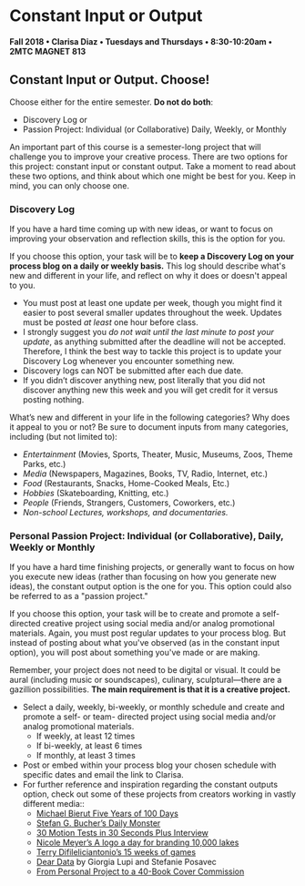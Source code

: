 # Constant Input or Output

#### Fall 2018 • Clarisa Diaz • Tuesdays and Thursdays • 8:30-10:20am • 2MTC MAGNET 813

## Constant Input or Output. Choose!

Choose either for the entire semester. **Do not do both**:

* Discovery Log or
* Passion Project: Individual \(or Collaborative\) Daily, Weekly, or Monthly

An important part of this course is a semester-long project that will challenge you to improve your creative process. There are two options for this project: constant input or constant output. Take a moment to read about these two options, and think about which one might be best for you. Keep in mind, you can only choose one.

### Discovery Log

If you have a hard time coming up with new ideas, or want to focus on improving your observation and reflection skills, this is the option for you.

If you choose this option, your task will be to **keep a Discovery Log on your process blog on a daily or weekly basis.** This log should describe what's new and different in your life, and reflect on why it does or doesn't appeal to you.

* You must post at least one update per week, though you might find it easier to post several smaller updates throughout the week. Updates must be posted _at least_ one hour before class. 
* I strongly suggest you _do not wait until the last minute to post your update_, as anything submitted after the deadline will not be accepted. Therefore, I think the best way to tackle this project is to update your Discovery Log whenever you encounter something new.
* Discovery logs can NOT be submitted after each due date.
* If you didn’t discover anything new, post literally that you did not discover anything new this week and you will get credit for it versus posting nothing.

What’s new and different in your life in the following categories? Why does it appeal to you or not? Be sure to document inputs from many categories, including \(but not limited to\):

* _Entertainment_ \(Movies, Sports, Theater, Music, Museums, Zoos, Theme Parks, etc.\)
* _Media_ \(Newspapers, Magazines, Books, TV, Radio, Internet, etc.\)
* _Food_ \(Restaurants, Snacks, Home-Cooked Meals, Etc.\)
* _Hobbies_ \(Skateboarding, Knitting, etc.\)
* _People_ \(Friends, Strangers, Customers, Coworkers, etc.\)
* _Non-school Lectures, workshops, and documentaries._

### Personal Passion Project: Individual \(or Collaborative\), Daily, Weekly or Monthly

If you have a hard time finishing projects, or generally want to focus on how you execute new ideas \(rather than focusing on how you generate new ideas\), the constant output option is the one for you. This option could also be referred to as a "passion project."

If you choose this option, your task will be to create and promote a self-directed creative project using social media and/or analog promotional materials. Again, you must post regular updates to your process blog. But instead of posting about what you've observed \(as in the constant input option\), you will post about something you've made or are making.

Remember, your project does not need to be digital or visual. It could be aural \(including music or soundscapes\), culinary, sculptural—there are a gazillion possibilities. **The main requirement is that it is a creative project.**

* Select a daily, weekly, bi-weekly, or monthly schedule and create and promote a self- or team- directed project using social media and/or analog promotional materials.
  * If weekly, at least 12 times
  * If bi-weekly, at least 6 times
  * If monthly, at least 3 times
* Post or embed within your process blog your chosen schedule with specific dates and email the link to Clarisa.
* For further reference and inspiration regarding the constant outputs option, check out some of these projects from creators working in vastly different media::
  * [Michael Bierut Five Years of 100 Days](http://designobserver.com/feature/five-years-of-100-days/24678)
  * [Stefan G. Bucher’s Daily Monster](http://www.dailymonster.com/344_loves_you/monsterarchive.html)
  * [30 Motion Tests in 30 Seconds Plus Interview](http://greyscalegorilla.com/blog/2011/01/30-motion-tests-in-30-seconds-plus-interview)
  * [Nicole Meyer’s A logo a day for branding 10,000 lakes](http://www.psfk.com/2011/09/branding-10000-lakes-one-minnesota-lake-one-logo-every-day.html)
  * [Terry Difileliciantonio’s 15 weeks of games](https://15weeksofgames.wordpress.com/)
  * [Dear Data](http://www.dear-data.com/theproject) by Giorgia Lupi and Stefanie Posavec
  * [From Personal Project to a 40-Book Cover Commission](http://99u.com/articles/53891/from-personal-project-to-a-40-book-cover-commission)

